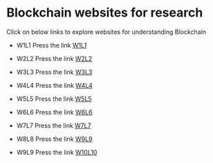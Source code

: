# Blockchain websites for research
Click on below links to explore websites for understanding Blockchain

* W1L1
Press the link <a href="Files/W1L1"> W1L1</a>

* W2L2
Press the link <a href="Files/W2L2"> W2L2</a>

* W3L3
Press the link <a href="Files/W3L3"> W3L3</a>

* W4L4
Press the link <a href="Files/W4L4"> W4L4</a>

* W5L5
Press the link <a href="Files/W5L5"> W5L5</a>

* W6L6
Press the link <a href="Files/W6L6"> W6L6</a>

* W7L7
Press the link <a href="Files/W7L7"> W7L7</a>

* W8L8
Press the link <a href="Files/W9L9"> W9L9</a>

* W9L9
Press the link <a href="Files/W10L10"> W10L10</a>

